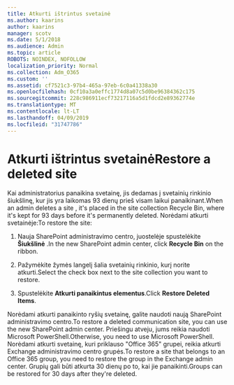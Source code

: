 ```yaml
---
title: Atkurti ištrintus svetainė
ms.author: kaarins
author: kaarins
manager: scotv
ms.date: 5/1/2018
ms.audience: Admin
ms.topic: article
ROBOTS: NOINDEX, NOFOLLOW
localization_priority: Normal
ms.collection: Adm_O365
ms.custom: ''
ms.assetid: cf7521c3-97b4-465a-97eb-6c0a41338a30
ms.openlocfilehash: 0cf10a3a0effc1774d8a07c5d0be96384362c175
ms.sourcegitcommit: 228c986911ecf73217116a5d1fdcd2e89362774e
ms.translationtype: MT
ms.contentlocale: lt-LT
ms.lasthandoff: 04/09/2019
ms.locfileid: "31747786"
---
```

# <a name="restore-a-deleted-site"></a><span data-ttu-id="30ff2-102">Atkurti ištrintus svetainė</span><span class="sxs-lookup"><span data-stu-id="30ff2-102">Restore a deleted site</span></span>

<span data-ttu-id="30ff2-103">Kai administratorius panaikina svetainę, jis dedamas į svetainių rinkinio šiukšlinę, kur jis yra laikomas 93 dienų prieš visam laikui panaikinant.</span><span class="sxs-lookup"><span data-stu-id="30ff2-103">When an admin deletes a site , it's placed in the site collection Recycle Bin, where it's kept for 93 days before it's permanently deleted.</span></span> <span data-ttu-id="30ff2-104">Norėdami atkurti svetainėje:</span><span class="sxs-lookup"><span data-stu-id="30ff2-104">To restore the site:</span></span>
  
1. <span data-ttu-id="30ff2-105">Nauja SharePoint administravimo centro, juostelėje spustelėkite **Šiukšlinė** .</span><span class="sxs-lookup"><span data-stu-id="30ff2-105">In the new SharePoint admin center, click **Recycle Bin** on the ribbon.</span></span> 
    
2. <span data-ttu-id="30ff2-106">Pažymėkite žymės langelį šalia svetainių rinkinio, kurį norite atkurti.</span><span class="sxs-lookup"><span data-stu-id="30ff2-106">Select the check box next to the site collection you want to restore.</span></span>
    
3. <span data-ttu-id="30ff2-107">Spustelėkite **Atkurti panaikintus elementus**.</span><span class="sxs-lookup"><span data-stu-id="30ff2-107">Click **Restore Deleted Items**.</span></span>
    
<span data-ttu-id="30ff2-108">Norėdami atkurti panaikinto ryšių svetainę, galite naudoti naują SharePoint administravimo centro.</span><span class="sxs-lookup"><span data-stu-id="30ff2-108">To restore a deleted communication site, you can use the new SharePoint admin center.</span></span> <span data-ttu-id="30ff2-109">Priešingu atveju, jums reikia naudoti Microsoft PowerShell.</span><span class="sxs-lookup"><span data-stu-id="30ff2-109">Otherwise, you need to use Microsoft PowerShell.</span></span> <span data-ttu-id="30ff2-110">Norėdami atkurti svetainę, kuri priklauso "Office 365" grupei, reikia atkurti Exchange administravimo centro grupės.</span><span class="sxs-lookup"><span data-stu-id="30ff2-110">To restore a site that belongs to an Office 365 group, you need to restore the group in the Exchange admin center.</span></span> <span data-ttu-id="30ff2-111">Grupių gali būti atkurta 30 dienų po to, kai jie panaikinti.</span><span class="sxs-lookup"><span data-stu-id="30ff2-111">Groups can be restored for 30 days after they're deleted.</span></span>
  

